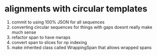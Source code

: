 # alignments with circular templates

1. commit to using 100% JSON for all sequences
2. converting circular sequences for things with gaps doesnt really make much sense
3. refactor span to have nwraps
4. convert span to slices for np indexing
5. make inherited class called WrappingSpan that allows wrapped spans
